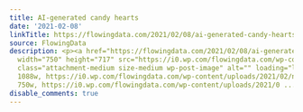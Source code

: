 ```yaml
---
title: AI-generated candy hearts
date: '2021-02-08'
linkTitle: https://flowingdata.com/2021/02/08/ai-generated-candy-hearts/
source: FlowingData
description: <p><a href="https://flowingdata.com/2021/02/08/ai-generated-candy-hearts/"><img
  width="750" height="717" src="https://i0.wp.com/flowingdata.com/wp-content/uploads/2021/02/neural-net-candy-hearts.png?fit=750%2C717&amp;ssl=1"
  class="attachment-medium size-medium wp-post-image" alt="" loading="lazy" srcset="https://i0.wp.com/flowingdata.com/wp-content/uploads/2021/02/neural-net-candy-hearts.png?w=1088&amp;ssl=1
  1088w, https://i0.wp.com/flowingdata.com/wp-content/uploads/2021/02/neural-net-candy-hearts.png?resize=750%2C717&amp;ssl=1
  750w, https://i0.wp.com/flowingdata.com/wp-content/uploads/2021/0 ...
disable_comments: true
---
```

<p><a href="https://flowingdata.com/2021/02/08/ai-generated-candy-hearts/"><img width="750" height="717" src="https://i0.wp.com/flowingdata.com/wp-content/uploads/2021/02/neural-net-candy-hearts.png?fit=750%2C717&amp;ssl=1" class="attachment-medium size-medium wp-post-image" alt="" loading="lazy" srcset="https://i0.wp.com/flowingdata.com/wp-content/uploads/2021/02/neural-net-candy-hearts.png?w=1088&amp;ssl=1 1088w, https://i0.wp.com/flowingdata.com/wp-content/uploads/2021/02/neural-net-candy-hearts.png?resize=750%2C717&amp;ssl=1 750w, https://i0.wp.com/flowingdata.com/wp-content/uploads/2021/0 ...